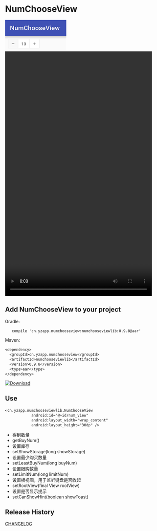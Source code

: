 NumChooseView
========

<img src="img\img_1.png" width="200" height="100"/>
<video width="480" height="800" controls="controls">
  <source src="img\device-2016-02-01-222858.mp4" type="video/mp4" />
</video>

Add NumChooseView to your project
----------------------------
Gradle:
```
   compile 'cn.yzapp.numchooseview:numchooseviewlib:0.9.8@aar'
```

Maven:
```
<dependency>
  <groupId>cn.yzapp.numchooseview</groupId>
  <artifactId>numchooseviewlib</artifactId>
  <version>0.9.8</version>
  <type>aar</type>
</dependency>
```
[ ![Download](https://api.bintray.com/packages/nesror/maven/NumChooseView/images/download.svg) ]()

Use
----------------------------
````
<cn.yzapp.numchooseviewlib.NumChooseView
            android:id="@+id/num_view"
            android:layout_width="wrap_content"
            android:layout_height="30dp" />
````

 * 得到数量
  * getBuyNum()
 * 设置库存
  * setShowStorage(long showStorage)
 * 设置最少购买数量
  * setLeastBuyNum(long buyNum)
 * 设置限购数量
  * setLimitNum(long limitNum)
 * 设置根视图，用于监听键盘是否收起
  * setRootView(final View rootView)
 * 设置是否显示提示
  * setCanShowHint(boolean showToast)

Release History
------------------------
[CHANGELOG](CHANGELOG.md)
